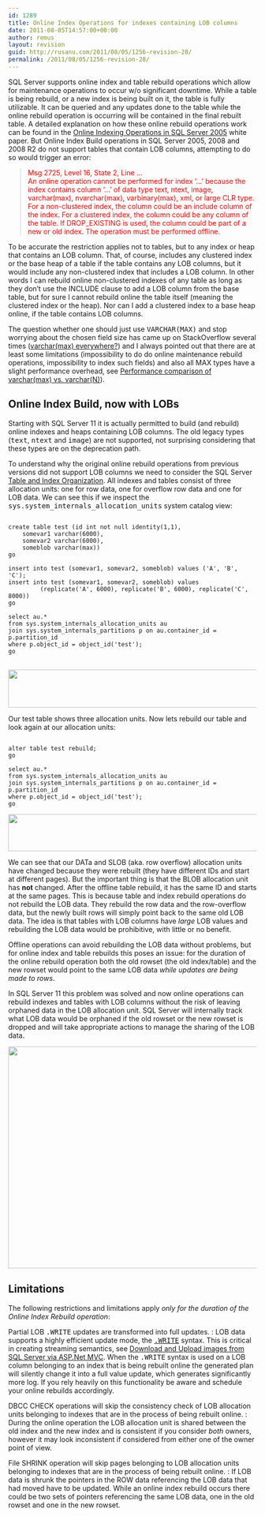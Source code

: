 ```yaml
---
id: 1289
title: Online Index Operations for indexes containing LOB columns
date: 2011-08-05T14:57:00+00:00
author: remus
layout: revision
guid: http://rusanu.com/2011/08/05/1256-revision-28/
permalink: /2011/08/05/1256-revision-28/
---
```

SQL Server supports online index and table rebuild operations which allow for maintenance operations to occur w/o significant downtime. While a table is being rebuild, or a new index is being built on it, the table is fully utilizable. It can be queried and any updates done to the table while the online rebuild operation is occurring will be contained in the final rebuilt table. A detailed explanation on how these online rebuild operations work can be found in the <a href="http://technet.microsoft.com/en-us/library/cc966402.aspx" target="_blank">Online Indexing Operations in SQL Server 2005</a> white paper. But Online Index Build operations in SQL Server 2005, 2008 and 2008 R2 do not support tables that contain LOB columns, attempting to do so would trigger an error:

> <span style="color:red">Msg 2725, Level 16, State 2, Line &#8230;<br /> An online operation cannot be performed for index &#8216;&#8230;&#8217; because the index contains column &#8216;&#8230;&#8217; of data type text, ntext, image, varchar(max), nvarchar(max), varbinary(max), xml, or large CLR type. For a non-clustered index, the column could be an include column of the index. For a clustered index, the column could be any column of the table. If DROP_EXISTING is used, the column could be part of a new or old index. The operation must be performed offline.</span> 

To be accurate the restriction applies not to tables, but to any index or heap that contains an LOB column. That, of course, includes any clustered index or the base heap of a table if the table contains any LOB columns, but it would include any non-clustered index that includes a LOB column. In other words I can rebuild online non-clustered indexes of any table as long as they don&#8217;t use the INCLUDE clause to add a LOB column from the base table, but for sure I cannot rebuild online the table itself (meaning the clustered index or the heap). Nor can I add a clustered index to a base heap online, if the table contains LOB columns.

The question whether one should just use <tt>VARCHAR(MAX)</tt> and stop worrying about the chosen field size has came up on StackOverflow several times (<a href="http://stackoverflow.com/questions/2091284/varcharmax-everywhere" target="_blank">varchar(max) everywhere?</a>) and I always pointed out that there are at least some limitations (impossibility to do do online maintenance rebuild operations, impossibility to index such fields) and also all MAX types have a slight performance overhead, see <a href="http://rusanu.com/2010/03/22/performance-comparison-of-varcharmax-vs-varcharn/" target="_blank">Performance comparison of varchar(max) vs. varchar(N)</a>).

## Online Index Build, now with LOBs

Starting with SQL Server 11 it is actually permitted to build (and rebuild) online indexes and heaps containing LOB columns. The old legacy types (<tt>text</tt>, <tt>ntext</tt> and <tt>image</tt>) are not supported, not surprising considering that these types are on the deprecation path.

To understand why the original online rebuild operations from previous versions did not support LOB columns we need to consider the SQL Server <a href="http://msdn.microsoft.com/en-us/library/ms189051.aspx" target="_blank">Table and Index Organization</a>. All indexes and tables consist of three allocation units: one for row data, one for overflow row data and one for LOB data. We can see this if we inspect the <tt>sys.system_internals_allocation_units</tt> system catalog view:

<pre><code class="prettyprint lang-sql">
create table test (id int not null identity(1,1), 
	somevar1 varchar(6000),
	somevar2 varchar(6000),
	someblob varchar(max))
go

insert into test (somevar1, somevar2, someblob) values ('A', 'B', 'C');
insert into test (somevar1, somevar2, someblob) values 
         (replicate('A', 6000), replicate('B', 6000), replicate('C', 8000))
go

select au.*
from sys.system_internals_allocation_units au
join sys.system_internals_partitions p on au.container_id = p.partition_id
where p.object_id = object_id('test');
go
</code>
</pre>

[<img src="http://rusanu.com/wp-content/uploads/2011/08/oiblob-au.png" alt="" title="oiblob-au" width="600" height="77" class="aligncenter size-full wp-image-1263" />](http://rusanu.com/wp-content/uploads/2011/08/oiblob-au.png)

Our test table shows three allocation units. Now lets rebuild our table and look again at our allocation units:

<pre><code class="prettyprint lang-sql">
alter table test rebuild;
go

select au.*
from sys.system_internals_allocation_units au
join sys.system_internals_partitions p on au.container_id = p.partition_id
where p.object_id = object_id('test');
go
</code></pre>

[<img src="http://rusanu.com/wp-content/uploads/2011/08/oiblob-au-offline.png" alt="" title="oiblob-au-offline" width="600" height="75" class="aligncenter size-full wp-image-1266" />](http://rusanu.com/wp-content/uploads/2011/08/oiblob-au-offline.png)

We can see that our DATa and SLOB (aka. row overflow) allocation units have changed because they were rebuilt (they have different IDs and start at different pages). But the important thing is that the BLOB allocation unit has **not** changed. After the offline table rebuild, it has the same ID and starts at the same pages. This is because table and index rebuild operations do not rebuild the LOB data. They rebuild the row data and the row-overflow data, but the newly built rows will simply point back to the same old LOB data. The idea is that tables with LOB columns have _large_ LOB values and rebuilding the LOB data would be prohibitive, with little or no benefit.

Offline operations can avoid rebuilding the LOB data without problems, but for online index and table rebuilds this poses an issue: for the duration of the online rebuild operation both the old rowset (the old index/table) and the new rowset would point to the same LOB data _while updates are being made to rows_.

In SQL Server 11 this problem was solved and now online operations can rebuild indexes and tables with LOB columns without the risk of leaving orphaned data in the LOB allocation unit. SQL Server will internally track what LOB data would be orphaned if the old rowset or the new rowset is dropped and will take appropriate actions to manage the sharing of the LOB data.

[<img src="http://rusanu.com/wp-content/uploads/2011/08/oiblob-shared.png" alt="" title="oiblob-shared" width="600" height="450" class="aligncenter size-full wp-image-1278" />](http://rusanu.com/wp-content/uploads/2011/08/oiblob-shared.png)

## Limitations

The following restrictions and limitations apply _only for the duration of the Online Index Rebuild operation_:

Partial LOB <tt>.WRITE</tt> updates are transformed into full updates.
:   LOB data supports a highly efficient update mode, the <tt><a href="http://msdn.microsoft.com/en-us/library/ms177523.aspx" target="_blank" >.WRITE</a></tt> syntax. This is critical in creating streaming semantics, see [Download and Upload images from SQL Server via ASP.Net MVC](http://rusanu.com/2010/12/28/download-and-upload-images-from-sql-server-with-asp-net-mvc/). When the <tt>.WRITE</tt> syntax is used on a LOB column belonging to an index that is being rebuilt online the generated plan will silently change it into a full value update, which generates significantly more log. If you rely heavily on this functionality be aware and schedule your online rebuilds accordingly.

DBCC CHECK operations will skip the consistency check of LOB allocation units belonging to indexes that are in the process of being rebuilt online.
:   During the online operation the LOB allocation unit is shared between the old index and the new index and is consistent if you consider _both_ owners, however it may look inconsistent if considered from either one of the owner point of view.

File SHRINK operation will skip pages belonging to LOB allocation units belonging to indexes that are in the process of being rebuilt online.
:   If LOB data is shrunk the pointers in the ROW data referencing the LOB data that had moved have to be updated. While an online index rebuild occurs there could be two sets of pointers referencing the same LOB data, one in the old rowset and one in the new rowset.